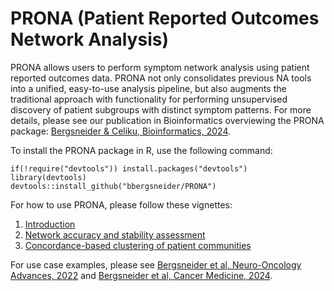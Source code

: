 # PRONA (Patient Reported Outcomes Network Analysis)
 
PRONA allows users to perform symptom network analysis using patient reported outcomes data. PRONA not only consolidates previous NA tools into a unified, easy-to-use analysis pipeline, but also augments the traditional approach with functionality for performing unsupervised discovery of patient subgroups with distinct symptom patterns. For more details, please see our publication in Bioinformatics overviewing the PRONA package: [Bergsneider & Celiku, Bioinformatics, 2024](https://pubmed.ncbi.nlm.nih.gov/39520406/).

To install the PRONA package in R, use the following command:

```
if(!require("devtools")) install.packages("devtools")
library(devtools)
devtools::install_github("bbergsneider/PRONA")
```

For how to use PRONA, please follow these vignettes:
1. [Introduction](https://rpubs.com/brandonbergs/prona-introduction)
2. [Network accuracy and stability assessment](https://rpubs.com/brandonbergs/PRONA-statistical-assessment)
3. [Concordance-based clustering of patient communities](https://rpubs.com/brandonbergs/prona-unsupervised-clustering)

For use case examples, please see [Bergsneider et al, Neuro-Oncology Advances, 2022](https://pubmed.ncbi.nlm.nih.gov/36820236/) and [Bergsneider et al, Cancer Medicine, 2024](https://pubmed.ncbi.nlm.nih.gov/39377555/).
